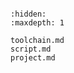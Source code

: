 <!-- building -->

```{include} building.md
```

```{toctree}
:hidden:
:maxdepth: 1

toolchain.md
script.md
project.md
```

